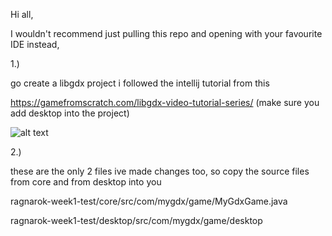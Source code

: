 Hi all,

I wouldn't recommend just pulling this repo and opening with your favourite IDE instead,

1.)

go create a libgdx project i followed the intellij tutorial from this

https://gamefromscratch.com/libgdx-video-tutorial-series/
(make sure you add desktop into the project)

![alt text](https://github.com/yourlow/ragnarok-week1-test/setup.PNG?raw=true)

2.)

these are the only 2 files ive made changes too, so copy the source files from core
and from desktop into you

ragnarok-week1-test/core/src/com/mygdx/game/MyGdxGame.java

ragnarok-week1-test/desktop/src/com/mygdx/game/desktop